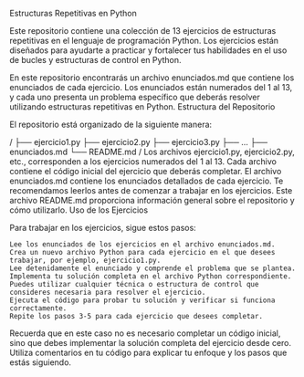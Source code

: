 Estructuras Repetitivas en Python

Este repositorio contiene una colección de 13 ejercicios de estructuras repetitivas en el lenguaje de programación Python. Los ejercicios están diseñados para ayudarte a practicar y fortalecer tus habilidades en el uso de bucles y estructuras de control en Python.

En este repositorio encontrarás un archivo enunciados.md que contiene los enunciados de cada ejercicio. Los enunciados están numerados del 1 al 13, y cada uno presenta un problema específico que deberás resolver utilizando estructuras repetitivas en Python.
Estructura del Repositorio

El repositorio está organizado de la siguiente manera:

/
├── ejercicio1.py
├── ejercicio2.py
├── ejercicio3.py
├── ...
├── enunciados.md
└── README.md
/
    Los archivos ejercicio1.py, ejercicio2.py, etc., corresponden a los ejercicios numerados del 1 al 13. Cada archivo contiene el código inicial del ejercicio que deberás completar.
    El archivo enunciados.md contiene los enunciados detallados de cada ejercicio. Te recomendamos leerlos antes de comenzar a trabajar en los ejercicios.
    Este archivo README.md proporciona información general sobre el repositorio y cómo utilizarlo.
Uso de los Ejercicios

Para trabajar en los ejercicios, sigue estos pasos:

    Lee los enunciados de los ejercicios en el archivo enunciados.md.
    Crea un nuevo archivo Python para cada ejercicio en el que desees trabajar, por ejemplo, ejercicio1.py.
    Lee detenidamente el enunciado y comprende el problema que se plantea.
    Implementa tu solución completa en el archivo Python correspondiente. Puedes utilizar cualquier técnica o estructura de control que consideres necesaria para resolver el ejercicio.
    Ejecuta el código para probar tu solución y verificar si funciona correctamente.
    Repite los pasos 3-5 para cada ejercicio que desees completar.

Recuerda que en este caso no es necesario completar un código inicial, sino que debes implementar la solución completa del ejercicio desde cero. Utiliza comentarios en tu código para explicar tu enfoque y los pasos que estás siguiendo.
